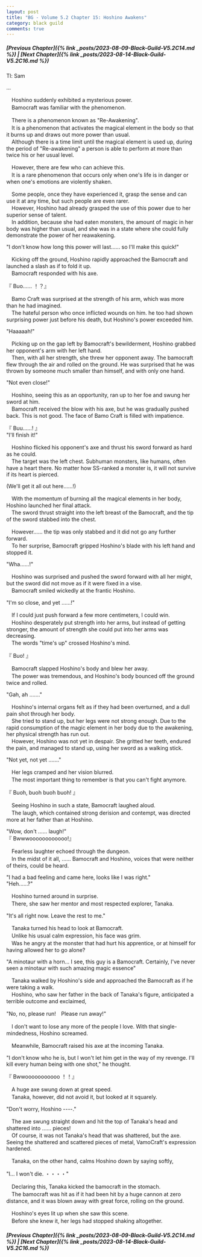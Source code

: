 ```yaml
---
layout: post
title: "BG - Volume 5.2 Chapter 15: Hoshino Awakens"
category: black guild
comments: true
---
```


##### [Previous Chapter]({% link _posts/2023-08-09-Black-Guild-V5.2C14.md %}) \| [Next Chapter]({% link _posts/2023-08-14-Black-Guild-V5.2C16.md %})



Tl: Sam

…


　Hoshino suddenly exhibited a mysterious power.   
　Bamocraft was familiar with the phenomenon.

　There is a phenomenon known as "Re-Awakening".   
　It is a phenomenon that activates the magical element in the body so that it burns up and draws out more power than usual.   
　Although there is a time limit until the magical element is used up, during the period of "Re-awakening" a person is able to perform at more than twice his or her usual level.
<!--more-->

　However, there are few who can achieve this.   
　It is a rare phenomenon that occurs only when one's life is in danger or when one's emotions are violently shaken.

　Some people, once they have experienced it, grasp the sense and can use it at any time, but such people are even rarer.   
　However, Hoshino had already grasped the use of this power due to her superior sense of talent.   
　In addition, because she had eaten monsters, the amount of magic in her body was higher than usual, and she was in a state where she could fully demonstrate the power of her reawakening.

"I don't know how long this power will last...... so I'll make this quick!"

　Kicking off the ground, Hoshino rapidly approached the Bamocraft and launched a slash as if to fold it up.   
　Bamocraft responded with his axe.

『 Buo...... ！？』

　Bamo Craft was surprised at the strength of his arm, which was more than he had imagined.   
　The hateful person who once inflicted wounds on him. he too had shown surprising power just before his death, but Hoshino's power exceeded him.

"Haaaaah!"

　Picking up on the gap left by Bamocraft's bewilderment, Hoshino grabbed her opponent's arm with her left hand.   
　Then, with all her strength, she threw her opponent away. The bamocraft flew through the air and rolled on the ground. He was surprised that he was thrown by someone much smaller than himself, and with only one hand.

"Not even close!"

　Hoshino, seeing this as an opportunity, ran up to her foe and swung her sword at him.   
　Bamocraft received the blow with his axe, but he was gradually pushed back. This is not good. The face of Bamo Craft is filled with impatience.

『 Buu......! 』   
"I'll finish it!"

　Hoshino flicked his opponent's axe and thrust his sword forward as hard as he could.   
　The target was the left chest. Subhuman monsters, like humans, often have a heart there. No matter how SS-ranked a monster is, it will not survive if its heart is pierced.

(We'll get it all out here......!)

　With the momentum of burning all the magical elements in her body, Hoshino launched her final attack.   
　The sword thrust straight into the left breast of the Bamocraft, and the tip of the sword stabbed into the chest.

　However...... the tip was only stabbed and it did not go any further forward.   
　To her surprise, Bamocraft gripped Hoshino's blade with his left hand and stopped it.

"Wha......!"

　Hoshino was surprised and pushed the sword forward with all her might, but the sword did not move as if it were fixed in a vise.   
　Bamocraft smiled wickedly at the frantic Hoshino.

"I'm so close, and yet ......!"

　If I could just push forward a few more centimeters, I could win.   
　Hoshino desperately put strength into her arms, but instead of getting stronger, the amount of strength she could put into her arms was decreasing.   
　The words "time's up" crossed Hoshino's mind.

『 Buo! 』

　Bamocraft slapped Hoshino's body and blew her away.   
　The power was tremendous, and Hoshino's body bounced off the ground twice and rolled.

"Gah, ah ......."

　Hoshino's internal organs felt as if they had been overturned, and a dull pain shot through her body.   
　She tried to stand up, but her legs were not strong enough. Due to the rapid consumption of the magic element in her body due to the awakening, her physical strength has run out.      
　However, Hoshino was not yet in despair. She gritted her teeth, endured the pain, and managed to stand up, using her sword as a walking stick.      

"Not yet, not yet ......."

　Her legs cramped and her vision blurred.   
　The most important thing to remember is that you can't fight anymore.

『 Buoh, buoh buoh buoh! 』

　Seeing Hoshino in such a state, Bamocraft laughed aloud.   
　The laugh, which contained strong derision and contempt, was directed more at her father than at Hoshino.

"Wow, don't ...... laugh!"   
『 Bwwwoooooooooooo!』

　Fearless laughter echoed through the dungeon.   
　In the midst of it all, ...... Bamocraft and Hoshino, voices that were neither of theirs, could be heard.

"I had a bad feeling and came here, looks like I was right."   
"Heh......?"

　Hoshino turned around in surprise.   
　There, she saw her mentor and most respected explorer, Tanaka.

"It's all right now. Leave the rest to me."

　Tanaka turned his head to look at Bamocraft.   
　Unlike his usual calm expression, his face was grim.   
　Was he angry at the monster that had hurt his apprentice, or at himself for having allowed her to go alone?

"A minotaur with a horn... I see, this guy is a Bamocraft. Certainly, I've never seen a minotaur with such amazing magic essence"

　Tanaka walked by Hoshino's side and approached the Bamocraft as if he were taking a walk.   
　Hoshino, who saw her father in the back of Tanaka's figure, anticipated a terrible outcome and exclaimed,

"No, no, please run!　Please run away!"

　I don't want to lose any more of the people I love. With that single-mindedness, Hoshino screamed.

　Meanwhile, Bamocraft raised his axe at the incoming Tanaka.

"I don't know who he is, but I won't let him get in the way of my revenge. I'll kill every human being with one shot," he thought.

『 Bwwooooooooooo ！！』

　A huge axe swung down at great speed.   
　Tanaka, however, did not avoid it, but looked at it squarely.

"Don't worry, Hoshino ----."

　The axe swung straight down and hit the top of Tanaka's head and shattered into ...... pieces!   
　Of course, it was not Tanaka's head that was shattered, but the axe. Seeing the shattered and scattered pieces of metal, VamoCraft's expression hardened.

　Tanaka, on the other hand, calms Hoshino down by saying softly,

"I... I won't die. ・・・・"

　Declaring this, Tanaka kicked the bamocraft in the stomach.   
　The bamocraft was hit as if it had been hit by a huge cannon at zero distance, and it was blown away with great force, rolling on the ground.

　Hoshino's eyes lit up when she saw this scene.   
　Before she knew it, her legs had stopped shaking altogether.



##### [Previous Chapter]({% link _posts/2023-08-09-Black-Guild-V5.2C14.md %}) \| [Next Chapter]({% link _posts/2023-08-14-Black-Guild-V5.2C16.md %})
